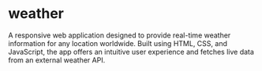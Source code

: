 # weather

A responsive web application designed to provide real-time weather information for any location worldwide. Built using HTML, CSS, and JavaScript, the app offers an intuitive user experience and fetches live data from an external weather API.
